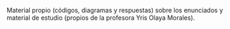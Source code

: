 Material propio (códigos, diagramas y respuestas) sobre los enunciados y material de estudio (propios de la profesora Yris Olaya Morales).
